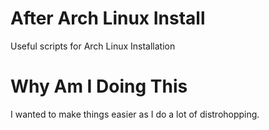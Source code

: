 # After Arch Linux Install
Useful scripts for Arch Linux Installation

# Why Am I Doing This
I wanted to make things easier as I do a lot of distrohopping.
